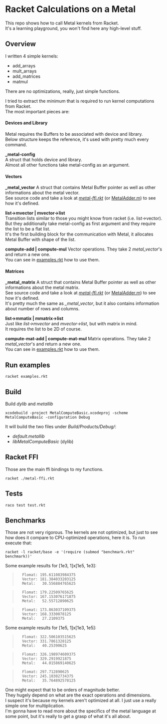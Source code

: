 # Racket Calculations on a Metal

This repo shows how to call Metal kernels from Racket.  
It's a learning playground, you won't find here any high-level stuff.  

## Overview

I written 4 simple kernels:
- add_arrays
- mult_arrays
- add_matrices
- matmul

There are no optimizations, really, just simple functions.  

I tried to extract the minimum that is required to run kernel computations from Racket.  
The most important pieces are:  

#### Devices and Library

Metal requires the Buffers to be associated with device and library.  
Below structure keeps the reference, it's used with pretty much every command.  

**_metal-config**  
A struct that holds device and library.  
Almost all other functions take metal-config as an argument.  

#### Vectors

**_metal_vector**
A struct that contains Metal Buffer pointer as well as other informations about the metal vector.  
See source code and take a look at *[metal-ffi.rkt](./metal-ffi.rkt)* (or [MetalAdder.m](./MetalComputeBasic/MetalAdder.m)) to see how it's defined.  

**list->mvector | mvector->list**  
Transition lists similar to those you might know from racket (i.e. list->vector). But they additionally take metal-config as first argument and they require the list to be a flat list.  
It's the first building block for the communication with Metal, it allocates Metal Buffer with shape of the list.  

**compute-add | compute-mul**
Vector operations. They take 2 *metal_vector*'s and return a new one.  
You can see in [examples.rkt](./examples.rkt) how to use them.


#### Matrices

**_metal_matrix**
A struct that contains Metal Buffer pointer as well as other informations about the metal matrix.  
See source code and take a look at *[metal-ffi.rkt](./metal-ffi.rkt)* (or [MetalAdder.m](./MetalComputeBasic/MetalAdder.m)) to see how it's defined.  
It's pretty much the same as *_metal_vector*, but it also contains information about number of rows and columns.  

**list->mmatix | mmatrix->list**  
Just like *list->mvector* and *mvector->list*, but with matrix in mind.  
It requires the list to be 2D of course.  

**compute-mat-add | compute-mat-mul**
Matrix operations. They take 2 *metal_vector*'s and return a new one.  
You can see in [examples.rkt](./examples.rkt) how to use them.


## Run examples

```
racket examples.rkt
```


## Build

Build *dylib* and *metallib*
```
xcodebuild -project MetalComputeBasic.xcodeproj -scheme MetalComputeBasic -configuration Debug
```

It will build the two files under *Build/Products/Debug/*:
- *default.metallib*
- *libMetalComputeBasic* (dylib)

## Racket FFI

Those are the main ffi bindings to my functions.
```
racket ./metal-ffi.rkt
```


## Tests

```
raco test test.rkt
```


## Benchmarks

Those are not very rigorous. The kernels are not optimized, but just to see how does it compare to CPU-optimized operations, here it is.
To run execute that:

```
racket -l racket/base -e '(require (submod "benchmark.rkt" benchmark))'
```

Some example results for [1e3, 1]x[1e5, 1e3]:

>       Flomat: 195.611083984375
>       Vector: 181.384033203125
>       Metal:   30.556884765625

>       Flomat: 179.22509765625
>       Vector: 167.153076171875
>       Metal:   52.55712890625

>       Flomat: 173.863037109375
>       Vector: 168.3330078125
>       Metal:   27.2109375

Some example results for [1e5, 1]x[1e3, 1e5]:
>       Flomat: 322.506103515625
>       Vector: 331.7861328125
>       Metal:   40.25390625

>       Flomat: 326.198974609375
>       Vector: 329.2919921875
>       Metal:   44.015869140625

>       Flomat: 297.712890625
>       Vector: 245.10302734375
>       Metal:   35.764892578125

One might expect that to be orders of magnitude better.  
They hugely depend on what are the exact operations and dimensions.  
I suspect it's because my kernels aren't optimized at all. I just use a really simple one for multiplication.  
I'm gonna have to read more about the specifics of the metal language at some point, but it's really to get a grasp of what it's all about.  
